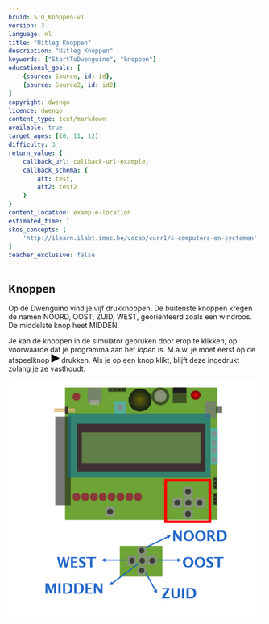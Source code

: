 ```yaml
---
hruid: STD_Knoppen-v1
version: 3
language: nl
title: "Uitleg Knoppen"
description: "Uitleg Knoppen"
keywords: ["StartToDwenguino", "knoppen"]
educational_goals: [
    {source: Source, id: id}, 
    {source: Source2, id: id2}
]
copyright: dwengo
licence: dwengo
content_type: text/markdown
available: true
target_ages: [10, 11, 12]
difficulty: 3
return_value: {
    callback_url: callback-url-example,
    callback_schema: {
        att: test,
        att2: test2
    }
}
content_location: example-location
estimated_time: 1
skos_concepts: [
    'http://ilearn.ilabt.imec.be/vocab/curr1/s-computers-en-systemen'
]
teacher_exclusive: false
---
```

## Knoppen

Op de Dwenguino vind je vijf drukknoppen. De buitenste knoppen kregen de namen NOORD, OOST, ZUID, WEST, georiënteerd zoals een windroos. De middelste knop heet MIDDEN.

Je kan de knoppen in de simulator gebruken door erop te klikken, op voorwaarde dat je programma aan het *lopen* is. M.a.w. je moet eerst op de afspeelknop ![](embed/Afb7.png "Play") drukken. Als je op een knop klikt, blijft deze ingedrukt zolang je ze vasthoudt.  

![](embed/Knoppen.png "Voorbeeld Knoppen")

